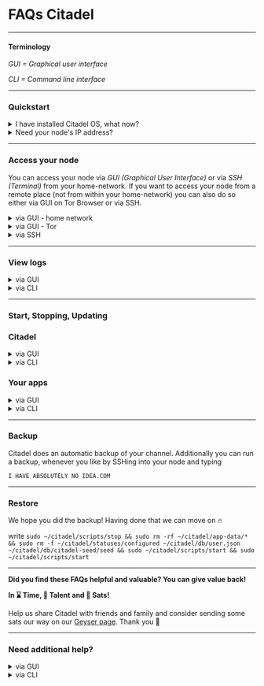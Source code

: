 # FAQs Citadel

---

#### Terminology

_GUI = Graphical user interface_

_CLI = Command line interface_

---

### Quickstart

<details>
  <summary>I have installed Citadel OS, what now?</summary>
  
  - Open any browser from any of your devices
  
  - Type in the address bar `citadel.local` OR your node IP address - for help see **Need your node's IP address?**
  
  - type in your password
  
  - enjoy Citadel
  
</details>

<details>
   <summary>Need your node's IP address?</summary>
  
  - Install Angry IP Scanner [here](https://angryip.org/)
  
  - Open Angry IP Scanner and press "Start"
  
  - Identify the IP address of your node looking at `Hostname` and `Ping`
  (keep in mind that Ethernet has lower ping than Wifi)
</details>

---

### Access your node
  
  You can access your node via _GUI (Graphical User Interface)_ or via _SSH (Terminal)_ from your home-network.
  If you want to access your node from a remote place (not from within your home-network) you can also do     so either via GUI on Tor Browser or via SSH.
 
 <details><summary>via GUI - home network</summary>

  - Open any browser
  
  -  Type in the address bar `citadel.local` OR your node IP address - for help see [Need your node's IP address?](#quickstart)
  
  - type your password
</details>

 <details><summary>via GUI - Tor</summary>

  - Open the Tor browser
  
  -  Type in the address bar the `.onion address` of your node that you can find under "Settings"
  
  - type your password
</details>
 
 <details> <summary>via SSH</summary>
  
  - Open the Terminal on any device you want to use for SSH into your node

  - write `ssh -t [account_name]@[ip_address]`

      - replacing `[account_name]` with the name of the account you used when installing Citadel

      - replacing `[ip_address]` with the IP address of your node - for help see **Need your node's IP              address?**
 </details>

---

### View logs

<details><summary>via GUI</summary>
  
  - Open any Browser and log in into to your node - for help see **Access your node**
  
  - go to "Settings"
  
  - under "Troubleshooting" press "Start"
</details>

<details><summary>via CLI</summary>

  - SSH into your node - for help see **Access your node**
  
  - for detailed logs write `sudo ~/citadel/scripts/debug --upload --no-tor`
  
  There are several other options for citadel logs:
  - `cat ~/citadel/logs/karen.log`
  - `cat ~/citadel/logs/status-monitor.log`
  - `cat ~/citadel/logs/backup-monitor.log`
  
  And there are also application-specific logs.
  
  - `sudo docker logs --tail=100 lnbits-main-lnd-1`
  - `sudo docker logs --tail=100 lnd-service-1`
  - `sudo docker logs --tail=100 lnd-backup-1`
  - `sudo docker logs --tail=100 manager`
</details>

---

### Start, Stopping, Updating

### Citadel
<details><summary>via GUI</summary>
  
- Open any Browser and log in into to your node - for help see **Access your node**
  
- go to "Settings"
  
- _Updating_: click "Check for updates", then "Install Now" if there are any updates

- _Stopping_: click "Shutdown" or "Restart"

</details>

<details><summary>via CLI</summary>
  
- SSH into your node - for help see **Access your node**
  
- _Start_: write `sudo ~/citadel/scripts/start`

- _Stop_: write `sudo ~/citadel/scripts/stop`
  
- _Update_: write `sudo ~/citadel/scripts/update/update --repo runcitadel/core#v0.2.2`
Make sure to replace the version with the one you want to install.
Note that it is recommended to update via GUI.
</details>

### Your apps

<details><summary>via GUI</summary>
  
- Open any Browser and log in into to your node - for help see **Access your node**
  
- _Installation_: Go to "App Store" where you can find all compatible Apps for your Version of Citadel. Choose the app you want and click install and
copy the passwort shown in the right upper corner to open the app. All installed apps are also accessible from the menue "Apps"

- _Updating_: Go to "Apps" and click "Update"
  
- _Deinstallation_: Go to "Apps" and click "Edit", choose the App to deinstall and click "Uninstall"

</details>

<details><summary>via CLI</summary>
  
  As an example we took LNbits here but it works like this for all others, too.
  
- SSH into your node - for help see **Access your node**
  
- _Start_: write `sudo ~/citadel/scripts/app start lnbits`

- _Stop_: write `sudo ~/citadel/scripts/app stop lnbits`
  
- _Update_: write `sudo ~/citadel/scripts/app stop lnbits && sudo ~/citadel/scripts/app update && sudo ~/citadel/scripts/app start lnbits`
  
</details>

---

### Backup

Citadel does an automatic backup of your channel. Additionally you can run a backup, whenever you like by SSHing into your node and typing

`I HAVE ABSOLUTELY NO IDEA.COM`

---

### Restore

We hope you did the backup! Having done that we can move on 🔥

write `sudo ~/citadel/scripts/stop && sudo rm -rf ~/citadel/app-data/* && sudo rm -f ~/citadel/statuses/configured ~/citadel/db/user.json ~/citadel/db/citadel-seed/seed && sudo ~/citadel/scripts/start && sudo ~/citadel/scripts/start`

---

**Did you find these FAQs helpful and valuable? You can give value back!**

**In ⌛ Time, 🎨 Talent and 🧡 Sats!** 

Help us share Citadel with friends and family and consider sending some sats our way on our [Geyser page](https://geyser.fund/project/runcitadel). Thank you :pray:

---

### Need additional help?

<details><summary>via GUI</summary>

- generate logs - for help see **view logs**
  
- Press "Download logs"
  
- Join the [Telegram group of Citadel](https://t.me/runcitadel/1), describe in detail what happened and attach the logs file.
  
- have patience :)
  We are a small team, but we are trying our best to get back to you asap!
</details>

<details><summary>via CLI</summary>

- generate logs - for help see **view logs**
  
- copy the sharable link you get
  
- Join the [Telegram group of Citadel](https://t.me/runcitadel/1), describe in detail what happened and paste the logs's link
  
- have patience :)
  We are a small team, but we are trying our best to get back to you asap!
</details>
